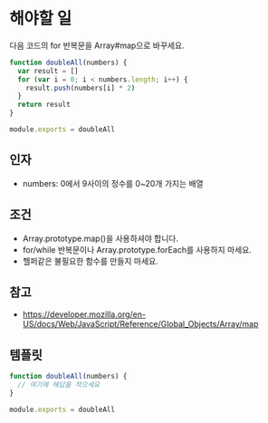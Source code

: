 # 해야할 일

다음 코드의 for 반복문을 Array#map으로 바꾸세요.

```js
function doubleAll(numbers) {
  var result = []
  for (var i = 0; i < numbers.length; i++) {
    result.push(numbers[i] * 2)
  }
  return result
}

module.exports = doubleAll
```

## 인자

* numbers: 0에서 9사이의 정수를 0~20개 가지는 배열

## 조건

* Array.prototype.map()을 사용하셔야 합니다.
* for/while 반복문이나 Array.prototype.forEach를 사용하지 마세요.
* 헬퍼같은 불필요한 함수를 만들지 마세요.

## 참고

* https://developer.mozilla.org/en-US/docs/Web/JavaScript/Reference/Global_Objects/Array/map

## 템플릿

```js
function doubleAll(numbers) {
  // 여기에 해답을 적으세요
}

module.exports = doubleAll
```
